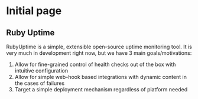 # Initial page

## Ruby Uptime

RubyUptime is a simple, extensible open-source uptime monitoring tool. It is very much in development right now, but we have 3 main goals/motivations:

1. Allow for fine-grained control of health checks out of the box with intuitive configuration
2. Allow for simple web-hook based integrations with dynamic content in the cases of failures
3. Target a simple deployment mechanism regardless of platform needed



